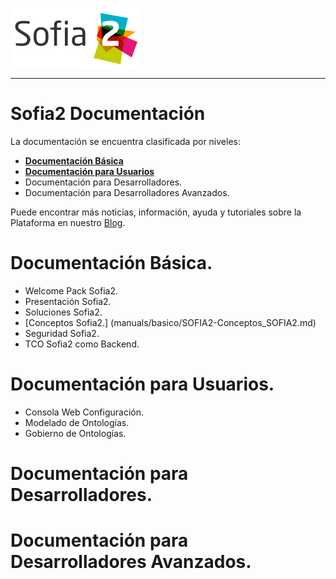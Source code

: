 
  ![](./manuals/basico/media/image2.png)   
  -------------------------------------------------------------------------------------- -- --
  
Sofia2 Documentación
========================

La documentación se encuentra clasificada por niveles:

* [**Documentación Básica**](#documentacion-basica)
* [**Documentación para Usuarios**](#documentacion-para-usuarios)
* Documentación para Desarrolladores.
* Documentación para Desarrolladores Avanzados.

Puede encontrar más noticias, información, ayuda y tutoriales sobre la Plataforma en nuestro [Blog](https://about.sofia2.com/).


Documentación Básica.
=====================

* Welcome Pack Sofia2.
* Presentación Sofia2.
* Soluciones Sofia2.
* [Conceptos Sofia2.] (manuals/basico/SOFIA2-Conceptos_SOFIA2.md)
* Seguridad Sofia2.
* TCO Sofia2 como Backend.


Documentación para Usuarios.
===========================

* Consola Web Configuración.
* Modelado de Ontologías.
* Gobierno de Ontologías.


Documentación para Desarrolladores.
===================================


Documentación para Desarrolladores Avanzados.
=============================================




